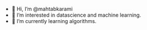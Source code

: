 - 👋 Hi, I’m @mahtabkarami
- 👀 I’m interested in datascience and machine learning.
- 🌱 I’m currently learning algorithms.

<!---
mahtabkarami/mahtabkarami is a ✨ special ✨ repository because its `README.md` (this file) appears on your GitHub profile.
You can click the Preview link to take a look at your changes.
--->
